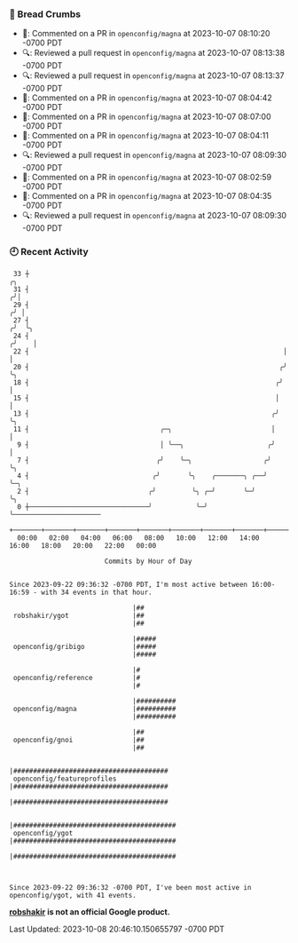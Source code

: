 ### 🍞 Bread Crumbs

 * 💬: Commented on a PR in  `openconfig/magna` at 2023-10-07 08:10:20 -0700 PDT
 * 🔍: Reviewed a pull request in  `openconfig/magna` at 2023-10-07 08:13:38 -0700 PDT
 * 🔍: Reviewed a pull request in  `openconfig/magna` at 2023-10-07 08:13:37 -0700 PDT
 * 💬: Commented on a PR in  `openconfig/magna` at 2023-10-07 08:04:42 -0700 PDT
 * 💬: Commented on a PR in  `openconfig/magna` at 2023-10-07 08:07:00 -0700 PDT
 * 💬: Commented on a PR in  `openconfig/magna` at 2023-10-07 08:04:11 -0700 PDT
 * 🔍: Reviewed a pull request in  `openconfig/magna` at 2023-10-07 08:09:30 -0700 PDT
 * 💬: Commented on a PR in  `openconfig/magna` at 2023-10-07 08:02:59 -0700 PDT
 * 💬: Commented on a PR in  `openconfig/magna` at 2023-10-07 08:04:35 -0700 PDT
 * 🔍: Reviewed a pull request in  `openconfig/magna` at 2023-10-07 08:09:30 -0700 PDT

### 🕘 Recent Activity
```
 33 ┼                                                                    ╭╮
 31 ┤                                                                   ╭╯│
 29 ┤                                                                  ╭╯ │
 27 ┤                                                                 ╭╯  ╰╮
 24 ┤                                                                ╭╯    │
 22 ┤                                                                │     │
 20 ┤                                                               ╭╯     ╰╮
 18 ┤                                                              ╭╯       │
 15 ┤                                                              │        │
 13 ┤                                                             ╭╯        ╰╮
 11 ┤                                 ╭─╮                         │          │
  9 ┤                                 │ ╰──╮                     ╭╯          │
  7 ┤                                ╭╯    ╰─╮                  ╭╯           ╰╮
  4 ┤                               ╭╯       ╰╮    ╭───────╮ ╭──╯             ╰─╮
  2 ┤                              ╭╯         ╰╮ ╭─╯       ╰─╯                  ╰╮
  0 ┼──────────────────────────────╯           ╰─╯                               ╰──────────────────────
    +───────+───────+───────+───────+───────+───────+───────+───────+───────+───────+───────+───────+────
  00:00   02:00   04:00   06:00   08:00   10:00   12:00   14:00   16:00   18:00   20:00   22:00   00:00   

						Commits by Hour of Day


Since 2023-09-22 09:36:32 -0700 PDT, I'm most active between 16:00-16:59 - with 34 events in that hour.

```



```
                               |##
 robshakir/ygot                |##
                               |##

                               |#####
 openconfig/gribigo            |#####
                               |#####

                               |#
 openconfig/reference          |#
                               |#

                               |##########
 openconfig/magna              |##########
                               |##########

                               |##
 openconfig/gnoi               |##
                               |##

                               |#######################################
 openconfig/featureprofiles    |#######################################
                               |#######################################

                               |#########################################
 openconfig/ygot               |#########################################
                               |#########################################



Since 2023-09-22 09:36:32 -0700 PDT, I've been most active in openconfig/ygot, with 41 events.

```
**[robshakir](mailto:robjs@google.com) is not an official Google product.**  


Last Updated: 2023-10-08 20:46:10.150655797 -0700 PDT
